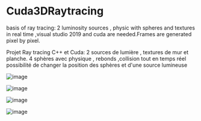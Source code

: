 # Cuda3DRaytracing
basis of ray tracing:  2 luminosity sources , physic with spheres and textures in real time ,visual studio 2019 and cuda are needed.Frames are generated pixel by pixel.

Projet Ray tracing C++ et Cuda:
2 sources de lumière , textures de mur et planche.
4 sphères avec physique , rebonds ,collision  tout en temps réel 
possibilité de changer la position des sphères et d'une source lumineuse

![image](https://user-images.githubusercontent.com/56161715/131216679-b8eb0f9c-3590-4fa5-b0f5-e7d0a9b47782.png)

![image](https://user-images.githubusercontent.com/56161715/131216704-57fdb39e-da52-4357-a798-baa1a3d7b8a1.png)

![image](https://user-images.githubusercontent.com/56161715/131217185-3d329b8b-ae35-4ee8-b4b5-9edc1e6c2372.png)

![image](https://user-images.githubusercontent.com/56161715/131218808-8df05011-0b03-4ba6-ba93-572e48f897d1.png)
